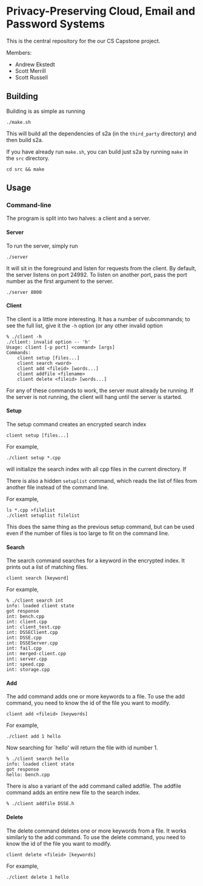 Privacy-Preserving Cloud, Email and Password Systems
==========

This is the central repository for the our CS Capstone project.

Members:

* Andrew Ekstedt
* Scott Merrill
* Scott Russell

Building
-----

Building is as simple as running

    ./make.sh

This will build all the dependencies of s2a (in the `third_party` directory)
and then build s2a.

If you have already run `make.sh`, you can build just s2a by running `make`
in the `src` directory.

    cd src && make

Usage
----

### Command-line

The program is split into two halves: a client and a server.

#### Server

To run the server, simply run

    ./server

It will sit in the foreground and listen for requests from the client.
By default, the server listens on port 24992.
To listen on another port, pass the port number as the first argument to the server.

    ./server 8000

#### Client

The client is a little more interesting.
It has a number of subcommands;
to see the full list, give it the `-h` option (or any other invalid option

    % ./client -h
    ./client: invalid option -- 'h'
    Usage: client [-p port] <command> [args]
    Commands:
        client setup [files...]
        client search <word>
        client add <fileid> [words...]
        client addfile <filename>
        client delete <fileid> [words...]

For any of these commands to work, the server must already be running.
If the server is not running, the client will hang until the server is started.

#### Setup

The setup command creates an encrypted search index

    client setup [files...]

For example,

    ./client setup *.cpp

will initialize the search index with all cpp files in the current directory.
If

There is also a hidden `setuplist` command, which reads the list of files from another file
instead of the command line.

For example,

    ls *.cpp >filelist
    ./client setuplist filelist

This does the same thing as the previous setup command, but can be used even if
the number of files is too large to fit on the command line.

#### Search

The search command searches for a keyword in the encrypted index.
It prints out a list of matching files.

    client search [keyword]

For example,

    % ./client search int
    info: loaded client state
    got response
    int: bench.cpp
    int: client.cpp
    int: client_test.cpp
    int: DSSEClient.cpp
    int: DSSE.cpp
    int: DSSEServer.cpp
    int: fail.cpp
    int: merged-client.cpp
    int: server.cpp
    int: speed.cpp
    int: storage.cpp

#### Add

The add command adds one or more keywords to a file.
To use the add command, you need to know the id of the file you want to modify.

    client add <fileid> [keywords]

For example,

    ./client add 1 hello

Now searching for `hello' will return the file with id number 1.

    % ./client search hello
    info: loaded client state
    got response
    hello: bench.cpp

There is also a variant of the add command called addfile.
The addfile command adds an entire new file to the search index.

    % ./client addfile DSSE.h

#### Delete

The delete command deletes one or more keywords from a file.
It works similarly to the add command.
To use the delete command, you need to know the id of the file you want to modify.

    client delete <fileid> [keywords]

For example,

    ./client delete 1 hello
